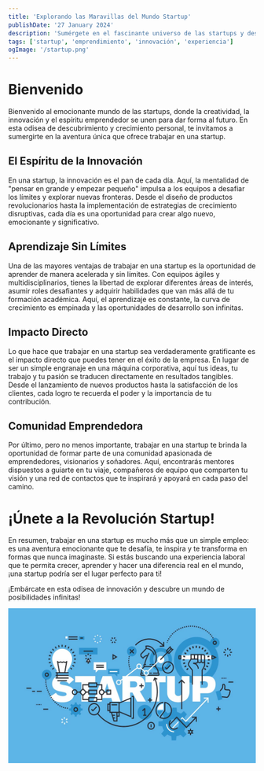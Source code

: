 ```yaml
---
title: 'Explorando las Maravillas del Mundo Startup'
publishDate: '27 January 2024'
description: 'Sumérgete en el fascinante universo de las startups y descubre cómo esta experiencia puede transformar tu carrera y tu vida.'
tags: ['startup', 'emprendimiento', 'innovación', 'experiencia']
ogImage: '/startup.png'
---
```

# Bienvenido
Bienvenido al emocionante mundo de las startups, donde la creatividad, la innovación y el espíritu emprendedor se unen para dar forma al futuro. En esta odisea de descubrimiento y crecimiento personal, te invitamos a sumergirte en la aventura única que ofrece trabajar en una startup.

## El Espíritu de la Innovación

En una startup, la innovación es el pan de cada día. Aquí, la mentalidad de "pensar en grande y empezar pequeño" impulsa a los equipos a desafiar los límites y explorar nuevas fronteras. Desde el diseño de productos revolucionarios hasta la implementación de estrategias de crecimiento disruptivas, cada día es una oportunidad para crear algo nuevo, emocionante y significativo.

## Aprendizaje Sin Límites

Una de las mayores ventajas de trabajar en una startup es la oportunidad de aprender de manera acelerada y sin límites. Con equipos ágiles y multidisciplinarios, tienes la libertad de explorar diferentes áreas de interés, asumir roles desafiantes y adquirir habilidades que van más allá de tu formación académica. Aquí, el aprendizaje es constante, la curva de crecimiento es empinada y las oportunidades de desarrollo son infinitas.

## Impacto Directo

Lo que hace que trabajar en una startup sea verdaderamente gratificante es el impacto directo que puedes tener en el éxito de la empresa. En lugar de ser un simple engranaje en una máquina corporativa, aquí tus ideas, tu trabajo y tu pasión se traducen directamente en resultados tangibles. Desde el lanzamiento de nuevos productos hasta la satisfacción de los clientes, cada logro te recuerda el poder y la importancia de tu contribución.

## Comunidad Emprendedora

Por último, pero no menos importante, trabajar en una startup te brinda la oportunidad de formar parte de una comunidad apasionada de emprendedores, visionarios y soñadores. Aquí, encontrarás mentores dispuestos a guiarte en tu viaje, compañeros de equipo que comparten tu visión y una red de contactos que te inspirará y apoyará en cada paso del camino.

# ¡Únete a la Revolución Startup!

En resumen, trabajar en una startup es mucho más que un simple empleo: es una aventura emocionante que te desafía, te inspira y te transforma en formas que nunca imaginaste. Si estás buscando una experiencia laboral que te permita crecer, aprender y hacer una diferencia real en el mundo, ¡una startup podría ser el lugar perfecto para ti!

¡Embárcate en esta odisea de innovación y descubre un mundo de posibilidades infinitas!

![Startup](startup.png)

